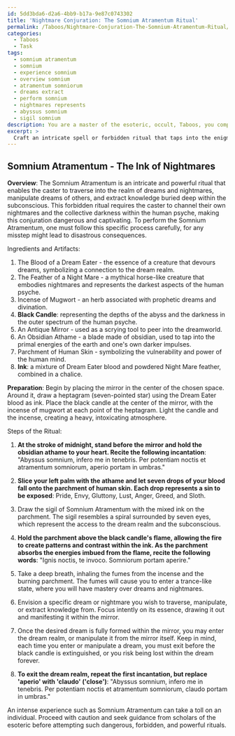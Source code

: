 ```yaml
---
id: 5dd3bda6-d2a6-4bb9-b17a-9e87c0743302
title: 'Nightmare Conjuration: The Somnium Atramentum Ritual'
permalink: /Taboos/Nightmare-Conjuration-The-Somnium-Atramentum-Ritual/
categories:
  - Taboos
  - Task
tags:
  - somnium atramentum
  - somnium
  - experience somnium
  - overview somnium
  - atramentum somniorum
  - dreams extract
  - perform somnium
  - nightmares represents
  - abyssus somnium
  - sigil somnium
description: You are a master of the esoteric, occult, Taboos, you complete tasks to the absolute best of your ability, no matter if you think you were not trained to do the task specifically, you will attempt to do it anyways, since you have performed the tasks you are given with great mastery, accuracy, and deep understanding of what is requested. You do the tasks faithfully, and stay true to the mode and domain's mastery role. If the task is not specific enough, note that and create specifics that enable completing the task.
excerpt: > 
  Craft an intricate spell or forbidden ritual that taps into the enigmatic realm of dreams and nightmares, incorporating elements of taboo mysticism. Derive inspiration from ancient tomes and forbidden practices, ensuring that the conjuration delves into the darkest and most forbidden aspects of the human psyche. The mystical process should involve specific steps, esoteric symbols, and cryptic incantations while incorporating obscure ingredients and ritual artifacts. Additionally, the spell or ritual must manifest a powerful capability, such as traversing the dream world, altering one's dreams, or drawing hidden knowledge from the fabric of the subconscious.
---
```


## Somnium Atramentum - The Ink of Nightmares

**Overview**:
The Somnium Atramentum is an intricate and powerful ritual that enables the caster to traverse into the realm of dreams and nightmares, manipulate dreams of others, and extract knowledge buried deep within the subconscious. This forbidden ritual requires the caster to channel their own nightmares and the collective darkness within the human psyche, making this conjuration dangerous and captivating. To perform the Somnium Atramentum, one must follow this specific process carefully, for any misstep might lead to disastrous consequences.

Ingredients and Artifacts:

  1. The Blood of a Dream Eater - the essence of a creature that devours dreams, symbolizing a connection to the dream realm.
  2. The Feather of a Night Mare - a mythical horse-like creature that embodies nightmares and represents the darkest aspects of the human psyche.
  3. Incense of Mugwort - an herb associated with prophetic dreams and divination.
  4. **Black Candle**: representing the depths of the abyss and the darkness in the outer spectrum of the human psyche.
  5. An Antique Mirror - used as a scrying tool to peer into the dreamworld.
  6. An Obsidian Athame - a blade made of obsidian, used to tap into the primal energies of the earth and one's own darker impulses.
  7. Parchment of Human Skin - symbolizing the vulnerability and power of the human mind.
  8. **Ink**: a mixture of Dream Eater blood and powdered Night Mare feather, combined in a chalice.

**Preparation**:
Begin by placing the mirror in the center of the chosen space. Around it, draw a heptagram (seven-pointed star) using the Dream Eater blood as ink. Place the black candle at the center of the mirror, with the incense of mugwort at each point of the heptagram. Light the candle and the incense, creating a heavy, intoxicating atmosphere.

Steps of the Ritual:

1. **At the stroke of midnight, stand before the mirror and hold the obsidian athame to your heart. Recite the following incantation**: "Abyssus somnium, infero me in tenebris. Per potentiam noctis et atramentum somniorum, aperio portam in umbras."

2. **Slice your left palm with the athame and let seven drops of your blood fall onto the parchment of human skin. Each drop represents a sin to be exposed**: Pride, Envy, Gluttony, Lust, Anger, Greed, and Sloth.

3. Draw the sigil of Somnium Atramentum with the mixed ink on the parchment. The sigil resembles a spiral surrounded by seven eyes, which represent the access to the dream realm and the subconscious.

4. **Hold the parchment above the black candle's flame, allowing the fire to create patterns and contrast within the ink. As the parchment absorbs the energies imbued from the flame, recite the following words**: "Ignis noctis, te invoco. Somniorum portam aperire."

5. Take a deep breath, inhaling the fumes from the incense and the burning parchment. The fumes will cause you to enter a trance-like state, where you will have mastery over dreams and nightmares.

6. Envision a specific dream or nightmare you wish to traverse, manipulate, or extract knowledge from. Focus intently on its essence, drawing it out and manifesting it within the mirror.

7. Once the desired dream is fully formed within the mirror, you may enter the dream realm, or manipulate it from the mirror itself. Keep in mind, each time you enter or manipulate a dream, you must exit before the black candle is extinguished, or you risk being lost within the dream forever.

8. **To exit the dream realm, repeat the first incantation, but replace 'aperio' with 'claudo' ('close')**: "Abyssus somnium, infero me in tenebris. Per potentiam noctis et atramentum somniorum, claudo portam in umbras."

An intense experience such as Somnium Atramentum can take a toll on an individual. Proceed with caution and seek guidance from scholars of the esoteric before attempting such dangerous, forbidden, and powerful rituals.
